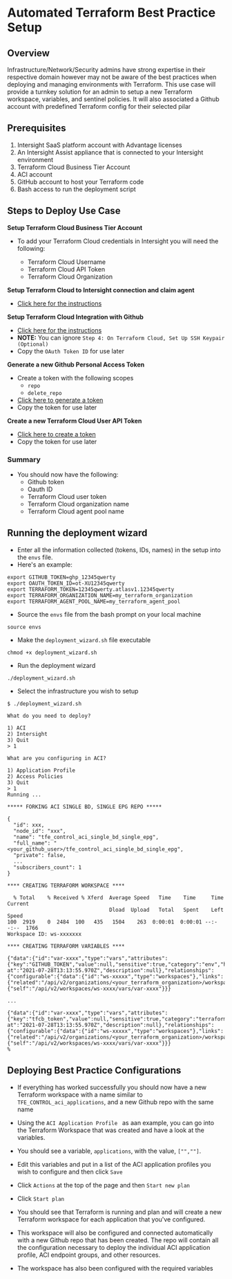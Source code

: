 # Automated Terraform Best Practice Setup
## Overview

Infrastructure/Network/Security admins have strong expertise in their respective domain however may not be aware of the best practices when deploying and managing environments with Terraform. This use case will provide a turnkey solution for an admin to setup a new Terraform workspace, variables, and sentinel policies. It will also associated a Github account with predefined Terraform config for their selected pilar

## Prerequisites
1.	Intersight SaaS platform account with Advantage licenses
2.	An Intersight Assist appliance that is connected to your Intersight environment
3.	Terraform Cloud Business Tier Account
4.	ACI account 
5.	GitHub account to host your Terraform code
6.	Bash access to run the deployment script


## Steps to Deploy Use Case

**Setup Terraform Cloud Business Tier Account**

- To add your Terraform Cloud credentials in Intersight you will need the following:

  - Terraform Cloud Username
  - Terraform Cloud API Token
  - Terraform Cloud Organization

**Setup Terraform Cloud to Intersight connection and claim agent**
- [Click here for the instructions](https://cdn.intersight.com/components/an-hulk/1.0.9-771/docs/cloud/data/resources/terraform-service/en/Cisco_IST_Getting_Started_Guide.pdf)

**Setup Terraform Cloud Integration with Github**
- [Click here for the instructions](https://www.terraform.io/docs/cloud/vcs/github.html)
- **NOTE:** You can ignore `Step 4: On Terraform Cloud, Set Up SSH Keypair (Optional)`
- Copy the `OAuth Token ID` for use later

**Generate a new Github Personal Access Token**
- Create a token with the following scopes
  - `repo`
  - `delete_repo`
- [Click here to generate a token](https://github.com/settings/tokens)
- Copy the token for use later

**Create a new Terraform Cloud User API Token**
- [Click here to create a token](https://app.terraform.io/app/settings/tokens)
- Copy the token for use later

### Summary
- You should now have the following:
  - Github token
  - Oauth ID
  - Terraform Cloud user token
  - Terraform Cloud organization name
  - Terraform Cloud agent pool name

## Running the deployment wizard
- Enter all the information collected (tokens, IDs, names) in the setup into the `envs` file.
- Here's an example:
```
export GITHUB_TOKEN=ghp_12345qwerty
export OAUTH_TOKEN_ID=ot-XU12345qwerty
export TERRAFORM_TOKEN=12345qwerty.atlasv1.12345qwerty
export TERRAFORM_ORGANIZATION_NAME=my_terraform_organization
export TERRAFORM_AGENT_POOL_NAME=my_terraform_agent_pool
```
- Source the `envs` file from the bash prompt on your local machine

`source envs`

- Make the `deployment_wizard.sh` file executable

`chmod +x deployment_wizard.sh`

- Run the deployment wizard

`./deployment_wizard.sh`

- Select the infrastructure you wish to setup

```
$ ./deployment_wizard.sh

What do you need to deploy?

1) ACI
2) Intersight
3) Quit
> 1

What are you configuring in ACI?

1) Application Profile
2) Access Policies
3) Quit
> 1
Running ...

***** FORKING ACI SINGLE BD, SINGLE EPG REPO *****

{
  "id": xxx,
  "node_id": "xxx",
  "name": "tfe_control_aci_single_bd_single_epg",
  "full_name": "<your_github_user>/tfe_control_aci_single_bd_single_epg",
  "private": false,
  ...
  "subscribers_count": 1
}

**** CREATING TERRAFORM WORKSPACE ****

  % Total    % Received % Xferd  Average Speed   Time    Time     Time  Current
                                 Dload  Upload   Total   Spent    Left  Speed
100  2919    0  2484  100   435   1504    263  0:00:01  0:00:01 --:--:--  1766
Workspace ID: ws-xxxxxxx

**** CREATING TERRAFORM VARIABLES ****

{"data":{"id":"var-xxxx","type":"vars","attributes":{"key":"GITHUB_TOKEN","value":null,"sensitive":true,"category":"env","hcl":false,"created-at":"2021-07-28T13:13:55.970Z","description":null},"relationships":{"configurable":{"data":{"id":"ws-xxxxx","type":"workspaces"},"links":{"related":"/api/v2/organizations/<your_terraform_organization>/workspaces/TFE_CONTROL_aci_applications"}}},"links":{"self":"/api/v2/workspaces/ws-xxxx/vars/var-xxxx"}}}

...

{"data":{"id":"var-xxxx","type":"vars","attributes":{"key":"tfcb_token","value":null,"sensitive":true,"category":"terraform","hcl":false,"created-at":"2021-07-28T13:13:55.970Z","description":null},"relationships":{"configurable":{"data":{"id":"ws-xxxxx","type":"workspaces"},"links":{"related":"/api/v2/organizations/<your_terraform_organization>/workspaces/TFE_CONTROL_aci_applications"}}},"links":{"self":"/api/v2/workspaces/ws-xxxx/vars/var-xxxx"}}}
%  
```

## Deploying Best Practice Configurations

- If everything has worked successfully you should now have a new Terraform workspace with a name similar to `TFE_CONTROL_aci_applications`, and a new Github repo with the same name

- Using the `ACI Application Profile ` as aan example, you can go into the Terraform Workspace that was created and have a look at the variables. 

- You should see a variable, `applications`, with the value, `["",""]`. 
- Edit this variables and put in a list of the ACI application profiles you wish to configure and then click `Save`
- Click `Actions` at the top of the page and then `Start new plan`
- Click `Start plan`

- You should see that Terraform is running and plan and will create a new Terraform workspace for each application that you've configured.
- This workspace will also be configured and connected automatically with a new Github repo that has been created. The repo will contain all the configuration necessary to deploy the individual ACI application profile, ACI endpoint groups, and other resources.
- The workspace has also been configured with the required variables